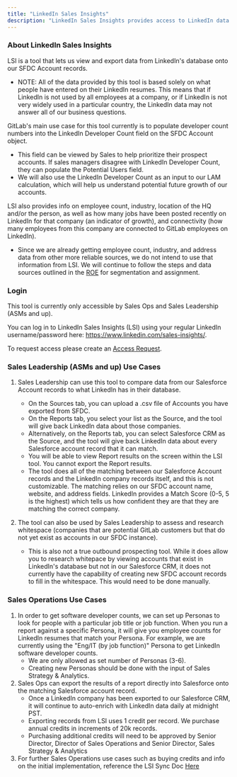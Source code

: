 ```yaml
---
title: "LinkedIn Sales Insights"
description: "LinkedIn Sales Insights provides access to LinkedIn data and insights at scale, giving sales operations the clarity they need to do smarter sales planning."
---
```


### About LinkedIn Sales Insights

LSI is a tool that lets us view and export data from LinkedIn's database onto our SFDC Account records.

   - NOTE: All of the data provided by this tool is based solely on what people have entered on their LinkedIn resumes. This means that if LinkedIn is not used by all employees at a company, or if LinkedIn is not very widely used in a particular country, the LinkedIn data may not answer all of our business questions.

GitLab's main use case for this tool currently is to populate developer count numbers into the LinkedIn Developer Count field on the SFDC Account object.

   - This field can be viewed by Sales to help prioritize their prospect accounts. If sales managers disagree with LinkedIn Developer Count, they can populate the Potential Users field.
   - We will also use the LinkedIn Developer Count as an input to our LAM calculation, which will help us understand potential future growth of our accounts.

LSI also provides info on employee count, industry, location of the HQ and/or the person, as well as how many jobs have been posted recently on LinkedIn for that company (an indicator of growth), and connectivity (how many employees from this company are connected to GitLab employees on LinkedIn).

   - Since we are already getting employee count, industry, and address data from other more reliable sources, we do not intend to use that information from LSI.  We will continue to follow the steps and data sources outlined in the [ROE](/handbook/sales/field-operations/gtm-resources/rules-of-engagement/#account-ownership-rules-of-engagement) for segmentation and assignment.

### Login

This tool is currently only accessible by Sales Ops and Sales Leadership (ASMs and up).

You can log in to LinkedIn Sales Insights (LSI) using your regular LinkedIn username/password here: https://www.linkedin.com/sales-insights/.

To request access please create an [Access Request](/handbook/business-technology/end-user-services/onboarding-access-requests/access-requests/#how-do-i-choose-which-template-to-use).

### Sales Leadership (ASMs and up) Use Cases

1. Sales Leadership can use this tool to compare data from our Salesforce Account records to what LinkedIn has in their database.
   - On the Sources tab, you can upload a .csv file of Accounts you have exported from SFDC.
   - On the Reports tab, you select your list as the Source, and the tool will give back LinkedIn data about those companies.
   - Alternatively, on the Reports tab, you can select Salesforce CRM as the Source, and the tool will give back LinkedIn data about every Salesforce account record that it can match.
   - You will be able to view Report results on the screen within the LSI tool. You cannot export the Report results.
   - The tool does all of the matching between our Salesforce Account records and the LinkedIn company records itself, and this is not customizable. The matching relies on our SFDC account name, website, and address fields. LinkedIn provides a Match Score (0-5, 5 is the highest) which tells us how confident they are that they are matching the correct company.

1. The tool can also be used by Sales Leadership to assess and research whitespace (companies that are potential GitLab customers but that do not yet exist as accounts in our SFDC instance).
   - This is also not a true outbound prospecting tool. While it does allow you to research whitepace by viewing accounts that exist in LinkedIn's database but not in our Salesforce CRM, it does not currently have the capability of creating new SFDC account records to fill in the whitespace.  This would need to be done manually.

### Sales Operations Use Cases

1. In order to get software developer counts, we can set up Personas to look for people with a particular job title or job function. When you run a report against a specific Persona, it will give you employee counts for LinkedIn resumes that match your Persona. For example, we are currently using the "Eng/IT (by job function)" Persona to get LinkedIn software developer counts.
   - We are only allowed as set number of Personas (3-6).
   - Creating new Personas should be done with the input of Sales Strategy & Analytics.
1. Sales Ops can export the results of a report directly into Salesforce onto the matching Salesforce account record.
   - Once a LinkedIn company has been exported to our Salesforce CRM, it will continue to auto-enrich with LinkedIn data daily at midnight PST.
   - Exporting records from LSI uses 1 credit per record. We purchase annual credits in increments of 20k records.
   - Purchasing additional credits will need to be approved by Senior Director, Director of Sales Operations and Senior Director, Sales Strategy & Analytics
1. For further Sales Operations use cases such as buying credits and info on the initial implementation, reference the LSI Sync Doc [Here](https://docs.google.com/document/d/1acxMAloxho4y3EjFb47OjuMhA0QvuTai-CQs-X89KN4/edit)
